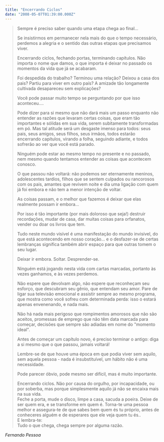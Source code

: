 ```yaml
---
title: "Encerrando Ciclos"
date: "2008-05-07T01:39:00.000Z"
---
```


> Sempre é preciso saber quando uma etapa chega ao final...
> 
> Se insistirmos em permanecer nela mais do que o tempo necessário, perdemos a alegria e o sentido das outras etapas que precisamos viver.
> 
> Encerrando ciclos, fechando portas, terminando capítulos. Não importa o nome que damos, o que importa é deixar no passado os momentos da vida que já se acabaram.
> 
> Foi despedida do trabalho? Terminou uma relação? Deixou a casa dos pais? Partiu para viver em outro país? A amizade tão longamente cultivada desapareceu sem explicações?
> 
> Você pode passar muito tempo se perguntando por que isso aconteceu....
> 
> Pode dizer para si mesmo que não dará mais um passo enquanto não entender as razões que levaram certas coisas, que eram tão importantes e sólidas em sua vida, serem subitamente transformadas em pó. Mas tal atitude será um desgaste imenso para todos: seus pais, seus amigos, seus filhos, seus irmãos, todos estarão encerrando capítulos, virando a folha, seguindo adiante, e todos sofrerão ao ver que você está parado.
> 
> Ninguém pode estar ao mesmo tempo no presente e no passado, nem mesmo quando tentamos entender as coisas que acontecem conosco.
> 
> O que passou não voltará: não podemos ser eternamente meninos, adolescentes tardios, filhos que se sentem culpados ou rancorosos com os pais, amantes que revivem noite e dia uma ligação com quem já foi embora e não tem a menor intenção de voltar.
> 
> As coisas passam, e o melhor que fazemos é deixar que elas realmente possam ir embora...
> 
> Por isso é tão importante (por mais doloroso que seja!) destruir recordações, mudar de casa, dar muitas coisas para orfanatos, vender ou doar os livros que tem.
> 
> Tudo neste mundo visível é uma manifestação do mundo invisível, do que está acontecendo em nosso coração... e o desfazer-se de certas lembranças significa também abrir espaço para que outras tomem o seu lugar.
> 
> Deixar ir embora. Soltar. Desprender-se.
> 
> Ninguém está jogando nesta vida com cartas marcadas, portanto às vezes ganhamos, e às vezes perdemos.
> 
> Não espere que devolvam algo, não espere que reconheçam seu esforço, que descubram seu gênio, que entendam seu amor. Pare de ligar sua televisão emocional e assistir sempre ao mesmo programa, que mostra como você sofreu com determinada perda: isso o estará apenas envenenando, e nada mais.
> 
> Não há nada mais perigoso que rompimentos amorosos que não são aceitos, promessas de emprego que não têm data marcada para começar, decisões que sempre são adiadas em nome do "momento ideal".
> 
> Antes de começar um capítulo novo, é preciso terminar o antigo: diga a si mesmo que o que passou, jamais voltará!
> 
> Lembre-se de que houve uma época em que podia viver sem aquilo, sem aquela pessoa - nada é insubstituível, um hábito não é uma necessidade.
> 
> Pode parecer óbvio, pode mesmo ser difícil, mas é muito importante.
> 
> Encerrando ciclos. Não por causa do orgulho, por incapacidade, ou por soberba, mas porque simplesmente aquilo já não se encaixa mais na sua vida.  
> Feche a porta, mude o disco, limpe a casa, sacuda a poeira. Deixe de ser quem era, e se transforme em quem é. Torna-te uma pessoa melhor e assegura-te de que sabes bem quem és tu próprio, antes de conheceres alguém e de esperares que ele veja quem tu és..  
> E lembra-te:  
> Tudo o que chega, chega sempre por alguma razão.

_Fernando Pessoa_